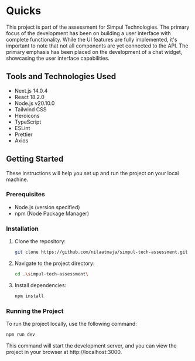# Quicks

This project is part of the assessment for Simpul Technologies. The primary focus of the development has been on building a user interface with complete functionality. While the UI features are fully implemented, it's important to note that not all components are yet connected to the API. The primary emphasis has been placed on the development of a chat widget, showcasing the user interface capabilities.

## Tools and Technologies Used

-   Next.js 14.0.4
-   React 18.2.0
-   Node.js v20.10.0
-   Tailwind CSS
-   Heroicons
-   TypeScript
-   ESLint
-   Prettier
-   Axios

## Getting Started

These instructions will help you set up and run the project on your local machine.

### Prerequisites

-   Node.js (version specified)
-   npm (Node Package Manager)

### Installation

1. Clone the repository:

    ```bash
    git clone https://github.com/nilaatmaja/simpul-tech-assessment.git
    ```

2. Navigate to the project directory:

    ```bash
    cd .\simpul-tech-assessment\
    ```

3. Install dependencies:

    ```bash
    npm install
    ```

### Running the Project

To run the project locally, use the following command:

```bash
npm run dev
```

This command will start the development server, and you can view the project in your browser at http://localhost:3000.
